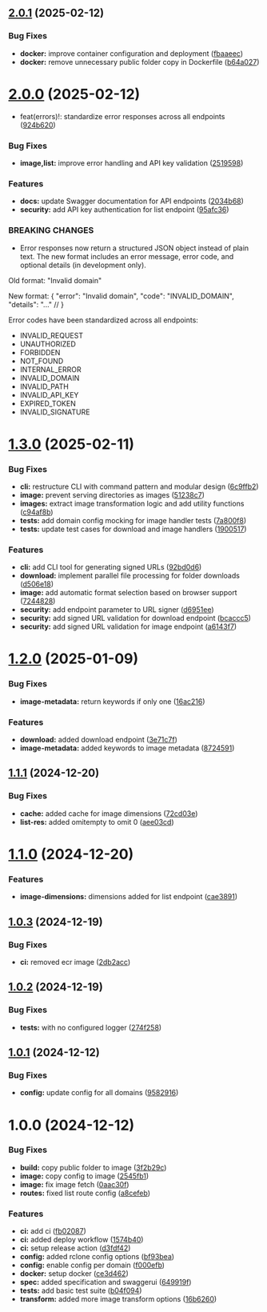 ## [2.0.1](https://github.com/lgastler/shuto-api/compare/v2.0.0...v2.0.1) (2025-02-12)


### Bug Fixes

* **docker:** improve container configuration and deployment ([fbaaeec](https://github.com/lgastler/shuto-api/commit/fbaaeec07c2435f205a53b67012e6e4c9e5b09ee))
* **docker:** remove unnecessary public folder copy in Dockerfile ([b64a027](https://github.com/lgastler/shuto-api/commit/b64a02771171f0cd77382dc48fa3e9166536a813))

# [2.0.0](https://github.com/lgastler/shuto-api/compare/v1.3.0...v2.0.0) (2025-02-12)


* feat(errors)!: standardize error responses across all endpoints ([924b620](https://github.com/lgastler/shuto-api/commit/924b6208f810d90718100c45cc265c6ed2c31aae))


### Bug Fixes

* **image,list:** improve error handling and API key validation ([2519598](https://github.com/lgastler/shuto-api/commit/25195983e712899ed3bbf5258a0296da33d9b7df))


### Features

* **docs:** update Swagger documentation for API endpoints ([2034b68](https://github.com/lgastler/shuto-api/commit/2034b68c2ff5bce1149e83f327990246d19a83d5))
* **security:** add API key authentication for list endpoint ([95afc36](https://github.com/lgastler/shuto-api/commit/95afc36bf68cafa130419f2e26bc6aca93abff90))


### BREAKING CHANGES

* Error responses now return a structured JSON object instead of plain text.
The new format includes an error message, error code, and optional details (in development only).

Old format:
"Invalid domain"

New format:
{
  "error": "Invalid domain",
  "code": "INVALID_DOMAIN",
  "details": "..." //
}

Error codes have been standardized across all endpoints:
- INVALID_REQUEST
- UNAUTHORIZED
- FORBIDDEN
- NOT_FOUND
- INTERNAL_ERROR
- INVALID_DOMAIN
- INVALID_PATH
- INVALID_API_KEY
- EXPIRED_TOKEN
- INVALID_SIGNATURE

# [1.3.0](https://github.com/lgastler/shuto-api/compare/v1.2.0...v1.3.0) (2025-02-11)


### Bug Fixes

* **cli:** restructure CLI with command pattern and modular design ([6c9ffb2](https://github.com/lgastler/shuto-api/commit/6c9ffb2dd29b0d14849c2f067ff06d186faa8606))
* **image:** prevent serving directories as images ([51238c7](https://github.com/lgastler/shuto-api/commit/51238c77135ed94768405de74dbd5d0ccfc29a62))
* **images:** extract image transformation logic and add utility functions ([c94af8b](https://github.com/lgastler/shuto-api/commit/c94af8b7b887a1031643085c8bc9e3fff7646978))
* **tests:** add domain config mocking for image handler tests ([7a800f8](https://github.com/lgastler/shuto-api/commit/7a800f88723676d659f30d455ddc87a39ee4e812))
* **tests:** update test cases for download and image handlers ([1900517](https://github.com/lgastler/shuto-api/commit/19005175ea21df34503199d72a9ffe72c31297a8))


### Features

* **cli:** add CLI tool for generating signed URLs ([92bd0d6](https://github.com/lgastler/shuto-api/commit/92bd0d6b9f1a6a77732e98a4b3f96510b7cee2c8))
* **download:** implement parallel file processing for folder downloads ([d506e18](https://github.com/lgastler/shuto-api/commit/d506e188c6c308e3e40617c7bd7a926accecff98))
* **image:** add automatic format selection based on browser support ([7244828](https://github.com/lgastler/shuto-api/commit/7244828ab1124da2e91bb7520cda072c5d0a419b))
* **security:** add endpoint parameter to URL signer ([d6951ee](https://github.com/lgastler/shuto-api/commit/d6951ee248aa5a13356406c24266c4af98c4a486))
* **security:** add signed URL validation for download endpoint ([bcaccc5](https://github.com/lgastler/shuto-api/commit/bcaccc5134b634c75a8e30818dc22a4c3bd9bffe))
* **security:** add signed URL validation for image endpoint ([a6143f7](https://github.com/lgastler/shuto-api/commit/a6143f78a061a5e3aca0157e8eb4e2f137c3bf7d))

# [1.2.0](https://github.com/lgastler/shuto-api/compare/v1.1.1...v1.2.0) (2025-01-09)


### Bug Fixes

* **image-metadata:** return keywords if only one ([16ac216](https://github.com/lgastler/shuto-api/commit/16ac216b4e5149e4ca2372b40b93cd514a64cf84))


### Features

* **download:** added download endpoint ([3e71c7f](https://github.com/lgastler/shuto-api/commit/3e71c7ffa1f15c819923d8fa30a314e6e1e5982b))
* **image-metadata:** added keywords to image metadata ([8724591](https://github.com/lgastler/shuto-api/commit/87245910603a92d06df4c9e0f4f7f0977c78b016))

## [1.1.1](https://github.com/lgastler/shuto-api/compare/v1.1.0...v1.1.1) (2024-12-20)


### Bug Fixes

* **cache:** added cache for image dimensions ([72cd03e](https://github.com/lgastler/shuto-api/commit/72cd03ef2a8738ab3cf87b93deb5c9c6daaa9fd7))
* **list-res:** added omitempty to omit 0 ([aee03cd](https://github.com/lgastler/shuto-api/commit/aee03cd9b38e95a031ef43f376bcb0b42286ad13))

# [1.1.0](https://github.com/lgastler/shuto-api/compare/v1.0.3...v1.1.0) (2024-12-20)


### Features

* **image-dimensions:** dimensions added for list endpoint ([cae3891](https://github.com/lgastler/shuto-api/commit/cae38918b16b6d41fc379247f830da0759c5745a))

## [1.0.3](https://github.com/lgastler/shuto-api/compare/v1.0.2...v1.0.3) (2024-12-19)


### Bug Fixes

* **ci:** removed ecr image ([2db2acc](https://github.com/lgastler/shuto-api/commit/2db2acccc6e836c24306e4d7855d78f4ade0c646))

## [1.0.2](https://github.com/lgastler/shuto-api/compare/v1.0.1...v1.0.2) (2024-12-19)


### Bug Fixes

* **tests:** with no configured logger ([274f258](https://github.com/lgastler/shuto-api/commit/274f258e1d212bb89858077df95037a9d5f25383))

## [1.0.1](https://github.com/lgastler/shuto-api/compare/v1.0.0...v1.0.1) (2024-12-12)


### Bug Fixes

* **config:** update config for all domains ([9582916](https://github.com/lgastler/shuto-api/commit/958291670916afc07da8781b9e9328c6dbdb13dd))

# 1.0.0 (2024-12-12)


### Bug Fixes

* **build:** copy public folder to image ([3f2b29c](https://github.com/lgastler/shuto-api/commit/3f2b29c0c0dc4938a51a3398dcae75f0c2ecf8c6))
* **image:** copy config to image ([2545fb1](https://github.com/lgastler/shuto-api/commit/2545fb1bbd81ebb7cc11634cf2dd61b85fdb5b5f))
* **image:** fix image fetch ([0aac30f](https://github.com/lgastler/shuto-api/commit/0aac30f7e1cab809e17215f1026dfa1530332104))
* **routes:** fixed list route config ([a8cefeb](https://github.com/lgastler/shuto-api/commit/a8cefeb3f12a1a70c6ef89faf16393006581b1ba))


### Features

* **ci:** add ci ([fb02087](https://github.com/lgastler/shuto-api/commit/fb02087332382438606b80b6d0686769af9d4df3))
* **ci:** added deploy workflow ([1574b40](https://github.com/lgastler/shuto-api/commit/1574b40d264be405b12c1dbfc436a6bffa614277))
* **ci:** setup release action ([d3fdf42](https://github.com/lgastler/shuto-api/commit/d3fdf42083348eedacfd1f1ae80c4848805d6a26))
* **config:** added rclone config options ([bf93bea](https://github.com/lgastler/shuto-api/commit/bf93beaefb68665249f655262879db2c91c20054))
* **config:** enable config per domain ([f000efb](https://github.com/lgastler/shuto-api/commit/f000efbfeb2153bc903464a8ced18c097b88361d))
* **docker:** setup docker ([ce3d462](https://github.com/lgastler/shuto-api/commit/ce3d462e7ee2658c9958b8f33b4ada6cd45522c1))
* **spec:** added specification and swaggerui ([649919f](https://github.com/lgastler/shuto-api/commit/649919fca918ec26bd46653e9f02f43ff05097d5))
* **tests:** add basic test suite ([b04f094](https://github.com/lgastler/shuto-api/commit/b04f09445db0fd4d67c887b603b86a82f8d94b78))
* **transform:** added more image transform options ([16b6260](https://github.com/lgastler/shuto-api/commit/16b6260c2452ba0ac8d412ad342d5b25bdf3143a))

